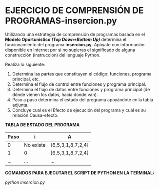 # EJERCICIO DE COMPRENSIÓN DE PROGRAMAS-insercion.py

Utilizando una estrategia de comprensión de programas basada en el **Modelo Oportunístico *(Top Down+Bottom Up)*** determina el funcionamiento del programa **insercion.py**. 
Apóyate con información disponible en Internet por si no supieras el significado de alguna construcción (instrucción) del lenguaje Python.

Realiza lo siguiente:

1. Determina las partes que constituyen el código: funciones, programa principal, etc.
2. Determina el flujo de control entre funciones y programa principal.
3. Determina el flujo de datos entre funciones y programa principal (de dónde vienen los datos, hacia donde van).
4. Paso a paso determina el estado del programa apoyándote en la tabla adjunta.
5. Concluye cual es el Efecto de ejecución del programa y cuál es su relación Causa-efecto.

**TABLA DE ESTADO DEL PROGRAMA**

|**Paso**      |**i**   |**A**       |
|----      |----|--------|
|0         |No existe|[6,5,3,1,8,7,2,4]|
|1         |0        |[6,5,3,1,8,7,2,4]|
|...       |...      |...|

**COMANDOS PARA EJECUTAR EL SCRIPT DE PYTHON EN LA TERMINAL:**

*python insercion.py*
